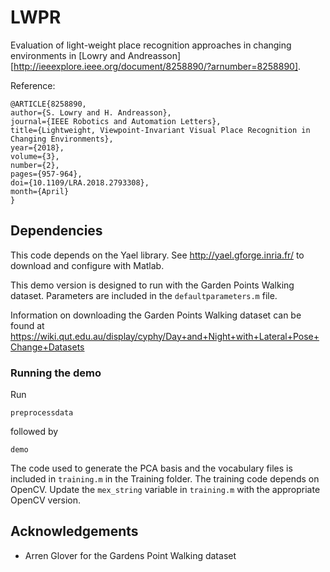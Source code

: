 # LWPR

Evaluation of light-weight place recognition approaches in changing environments in [Lowry and Andreasson][http://ieeexplore.ieee.org/document/8258890/?arnumber=8258890].

Reference:

```
@ARTICLE{8258890, 
author={S. Lowry and H. Andreasson}, 
journal={IEEE Robotics and Automation Letters}, 
title={Lightweight, Viewpoint-Invariant Visual Place Recognition in Changing Environments}, 
year={2018}, 
volume={3}, 
number={2}, 
pages={957-964}, 
doi={10.1109/LRA.2018.2793308}, 
month={April}
}
```

## Dependencies

This code depends on the Yael library.
See http://yael.gforge.inria.fr/ to download and configure with Matlab.

This demo version is designed to run with the Garden Points Walking dataset. Parameters are included in the ```defaultparameters.m``` file.

Information on downloading the Garden Points Walking dataset can be found at https://wiki.qut.edu.au/display/cyphy/Day+and+Night+with+Lateral+Pose+Change+Datasets

### Running the demo

Run 

```
preprocessdata
```

followed by

```
demo
```

The code used to generate the PCA basis and the vocabulary files is included in ```training.m``` in the Training folder. The training code depends on OpenCV. Update the ```mex_string``` variable in ```training.m``` with the appropriate OpenCV version.

## Acknowledgements

* Arren Glover for the Gardens Point Walking dataset
